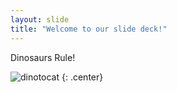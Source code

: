 ```yaml
---
layout: slide
title: "Welcome to our slide deck!"
---
```


Dinosaurs Rule!

![dinotocat](https://octodex.github.com/images/dinotocat.png)
{: .center}
